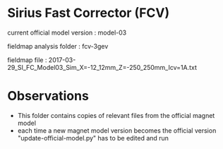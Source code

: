 Sirius Fast Corrector (FCV)
===========================

current official model version : model-03

fieldmap analysis folder       : fcv-3gev

fieldmap file                  : 2017-03-29_SI_FC_Model03_Sim_X=-12_12mm_Z=-250_250mm_Icv=1A.txt


Observations
============

- This folder contains copies of relevant files from the official magnet model
- each time a new magnet model version becomes the official version "update-official-model.py" has to be edited and run
